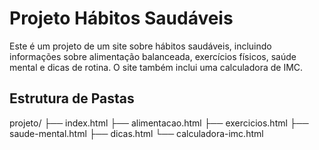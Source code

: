 # Projeto Hábitos Saudáveis

Este é um projeto de um site sobre hábitos saudáveis, incluindo informações sobre alimentação balanceada, exercícios físicos, saúde mental e dicas de rotina. O site também inclui uma calculadora de IMC.

## Estrutura de Pastas
projeto/
├── index.html
├── alimentacao.html
├── exercicios.html
├── saude-mental.html
├── dicas.html
└── calculadora-imc.html
